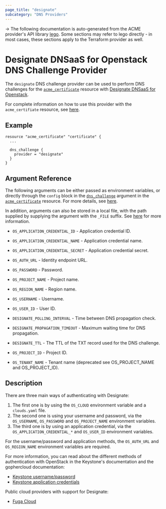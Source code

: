 ```yaml
---
page_title: "designate"
subcategory: "DNS Providers"
---
```


-> The following documentation is auto-generated from the ACME
provider's API library [lego](https://go-acme.github.io/lego/).  Some
sections may refer to lego directly - in most cases, these sections
apply to the Terraform provider as well.

# Designate DNSaaS for Openstack DNS Challenge Provider

The `designate` DNS challenge provider can be used to perform DNS challenges for
the [`acme_certificate`][resource-acme-certificate] resource with
[Designate DNSaaS for Openstack](https://docs.openstack.org/designate/latest/).

[resource-acme-certificate]: ../resources/certificate.md

For complete information on how to use this provider with the `acme_certifiate`
resource, see [here][resource-acme-certificate-dns-challenges].

[resource-acme-certificate-dns-challenges]: ../resources/certificate.md#using-dns-challenges

## Example

```hcl
resource "acme_certificate" "certificate" {
  ...

  dns_challenge {
    provider = "designate"
  }
}
```
## Argument Reference

The following arguments can be either passed as environment variables, or
directly through the `config` block in the
[`dns_challenge`][resource-acme-certificate-dns-challenge-arg] argument in the
[`acme_certificate`][resource-acme-certificate] resource. For more details, see
[here][resource-acme-certificate-dns-challenges].

[resource-acme-certificate-dns-challenge-arg]: ../resources/certificate.md#dns_challenge

In addition, arguments can also be stored in a local file, with the path
supplied by supplying the argument with the `_FILE` suffix. See
[here][acme-certificate-file-arg-example] for more information.

[acme-certificate-file-arg-example]: ../resources/certificate.md#using-variable-files-for-provider-arguments

* `OS_APPLICATION_CREDENTIAL_ID` - Application credential ID.
* `OS_APPLICATION_CREDENTIAL_NAME` - Application credential name.
* `OS_APPLICATION_CREDENTIAL_SECRET` - Application credential secret.
* `OS_AUTH_URL` - Identity endpoint URL.
* `OS_PASSWORD` - Password.
* `OS_PROJECT_NAME` - Project name.
* `OS_REGION_NAME` - Region name.
* `OS_USERNAME` - Username.
* `OS_USER_ID` - User ID.

* `DESIGNATE_POLLING_INTERVAL` - Time between DNS propagation check.
* `DESIGNATE_PROPAGATION_TIMEOUT` - Maximum waiting time for DNS propagation.
* `DESIGNATE_TTL` - The TTL of the TXT record used for the DNS challenge.
* `OS_PROJECT_ID` - Project ID.
* `OS_TENANT_NAME` - Tenant name (deprecated see OS_PROJECT_NAME and OS_PROJECT_ID).

## Description

There are three main ways of authenticating with Designate:

1. The first one is by using the `OS_CLOUD` environment variable and a `clouds.yaml` file.
2. The second one is using your username and password, via the `OS_USERNAME`, `OS_PASSWORD` and `OS_PROJECT_NAME` environment variables.
3. The third one is by using an application credential, via the `OS_APPLICATION_CREDENTIAL_*` and `OS_USER_ID` environment variables.

For the username/password and application methods, the `OS_AUTH_URL` and `OS_REGION_NAME` environment variables are required.

For more information, you can read about the different methods of authentication with OpenStack in the Keystone's documentation and the gophercloud documentation:

- [Keystone username/password](https://docs.openstack.org/keystone/latest/user/supported_clients.html)
- [Keystone application credentials](https://docs.openstack.org/keystone/latest/user/application_credentials.html)

Public cloud providers with support for Designate:

- [Fuga Cloud](https://fuga.cloud/)

